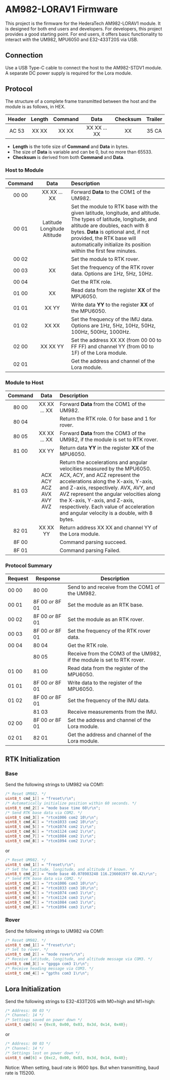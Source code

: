# AM982-LORAV1 Firmware

This project is the firmware for the HederaTech AM982-LORAV1 module. It is designed for both end users and developers. For developers, this project provides a good starting point. For end users, it offers basic functionality to interact with the UM982, MPU6050 and E32-433T20S via USB.

## Connection

Use a USB Type-C cable to connect the host to the AM982-STDV1 module. A separate DC power supply is required for the Lora module.

## Protocol

The structure of a complete frame transmitted between the host and the module is as follows, in HEX.

|Header|Length|Command|Data|Checksum|Trailer|
|:---:|:---:|:---:|:---:|:---:|:---:|
|AC 53|XX XX|XX XX|XX XX ... XX|XX|35 CA|

* **Length** is the totle size of **Command** and **Data** in bytes.
* The size of **Data** is variable and can be 0, but no more than 65533.
* **Checksum** is derived from both **Command** and **Data**.

### Host to Module

|Command|Data|Description|
|:---:|:---:|:---|
|00 00|XX XX ... XX|Forward **Data** to the COM1 of the UM982.|
|00 01|Latitude Longitude Altitude|Set the module to RTK base with the given latitude, longitude, and altitude. The types of latitude, longitude, and altitude are doubles, each with 8 bytes. **Data** is optional and, if not provided, the RTK base will automatically initialize its position within the first few minutes.|
|00 02||Set the module to RTK rover.|
|00 03|XX|Set the frequency of the RTK rover data. Options are 1Hz, 5Hz, 10Hz.|
|00 04||Get the RTK role.|
|01 00|XX|Read data from the register **XX** of the MPU6050.|
|01 01|XX YY|Write data **YY** to the register **XX** of the MPU6050.|
|01 02|XX XX|Set the frequency of the IMU data. Options are 1Hz, 5Hz, 10Hz, 50Hz, 100Hz, 500Hz, 1000Hz.|
|02 00|XX XX YY|Set the address XX XX \(from 00 00 to FF FF\) and channel YY \(from 00 to 1F\) of the Lora module.|
|02 01||Get the address and channel of the Lora module.|

### Module to Host

|Command|Data|Description|
|:---:|:---:|:---|
|80 00|XX XX ... XX|Forward **Data** from the COM1 of the UM982.|
|80 04||Return the RTK role. 0 for base and 1 for rover.|
|80 05|XX XX ... XX|Forward **Data** from the COM3 of the UM982, if the module is set to RTK rover.|
|81 00|XX YY|Return data **YY** in the register **XX** of the MPU6050.|
|81 03|ACX ACY ACZ AVX AVY AVZ|Return the accelerations and angular velocities measured by the MPU6050. ACX, ACY, and ACZ represent the accelerations along the X-axis, Y-axis, and Z-axis, respectively. AVX, AVY, and AVZ represent the angular velocities along the X-axis, Y-axis, and Z-axis, respectively. Each value of acceleration and angular velocity is a double, with 8 bytes.|
|82 01|XX XX YY|Return address XX XX and channel YY of the Lora module.|
|8F 00||Command parsing succeed.|
|8F 01||Command parsing Failed.|

### Protocol Summary

|Request|Response|Description|
|---|---|---|
|00 00|80 00|Send to and receive from the COM1 of the UM982.|
|00 01|8F 00 *or* 8F 01|Set the module as an RTK base.|
|00 02|8F 00 *or* 8F 01|Set the module as an RTK rover.|
|00 03|8F 00 *or* 8F 01|Set the frequency of the RTK rover data.|
|00 04|80 04|Get the RTK role.|
||80 05|Receive from the COM3 of the UM982, if the module is set to RTK rover.|
|01 00|81 00|Read data from the register of the MPU6050.|
|01 01|8F 00 *or* 8F 01|Write data to the register of the MPU6050.|
|01 02|8F 00 *or* 8F 01|Set the frequency of the IMU data.|
||81 03|Receive measurements from the IMU.|
|02 00|8F 00 *or* 8F 01|Set the address and channel of the Lora module.|
|02 01|82 01|Get the address and channel of the Lora module.|

## RTK Initialization

### Base

Send the following strings to UM982 via COM1:

```c
/* Reset UM982. */
uint8_t cmd_1[] = "freset\r\n";
/* Automatically initialize position within 60 seconds. */
uint8_t cmd_2[] = "mode base time 60\r\n";
/* Send RTK base data via COM2. */
uint8_t cmd_3[] = "rtcm1006 com2 10\r\n";
uint8_t cmd_4[] = "rtcm1033 com2 10\r\n";
uint8_t cmd_5[] = "rtcm1074 com2 1\r\n";
uint8_t cmd_6[] = "rtcm1124 com2 1\r\n";
uint8_t cmd_7[] = "rtcm1084 com2 1\r\n";
uint8_t cmd_8[] = "rtcm1094 com2 1\r\n";
```

or

```c
/* Reset UM982. */
uint8_t cmd_1[] = "freset\r\n";
/* Set the latitude, longitude, and altitude if known. */
uint8_t cmd_2[] = "mode base 40.078983248 116.236601977 60.42\r\n";
/* Send RTK base data via COM2. */
uint8_t cmd_3[] = "rtcm1006 com3 10\r\n";
uint8_t cmd_4[] = "rtcm1033 com3 10\r\n";
uint8_t cmd_5[] = "rtcm1074 com3 1\r\n";
uint8_t cmd_6[] = "rtcm1124 com3 1\r\n";
uint8_t cmd_7[] = "rtcm1084 com3 1\r\n";
uint8_t cmd_8[] = "rtcm1094 com3 1\r\n";
```

### Rover

Send the following strings to UM982 via COM1:

```c
/* Reset UM982. */
uint8_t cmd_1[] = "freset\r\n";
/* Set to rover. */
uint8_t cmd_2[] = "mode rover\r\n";
/* Receive latitude, longitude, and altitude message via COM3. */
uint8_t cmd_3[] = "gpgga com3 1\r\n";
/* Receive heading message via COM3. */
uint8_t cmd_4[] = "gpths com3 1\r\n";
```

## Lora Initialization

Send the following strings to E32-433T20S with M0=high and M1=high:

```c
/* Address: 00 03 */
/* Channel: 14 */
/* Settings saved on power down */
uint8_t cmd[6] = {0xc0, 0x00, 0x03, 0x3d, 0x14, 0x40};
```

or

```c
/* Address: 00 03 */
/* Channel: 14 */
/* Settings lost on power down */
uint8_t cmd[6] = {0xc2, 0x00, 0x03, 0x3d, 0x14, 0x40};
```

Notice: When setting, baud rate is 9600 bps. But when transmitting, baud rate is 115200.